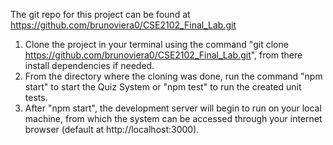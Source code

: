 The git repo for this project can be found at https://github.com/brunoviera0/CSE2102_Final_Lab.git

1. Clone the project in your terminal using the command "git clone https://github.com/brunoviera0/CSE2102_Final_Lab.git", from there install dependencies if needed.
2. From the directory where the cloning was done, run the command "npm start" to start the Quiz System or "npm test" to run the created unit tests.
3. After "npm start", the development server will begin to run on your local machine, from which the system can be accessed through your internet browser (default at http://localhost:3000).
   
